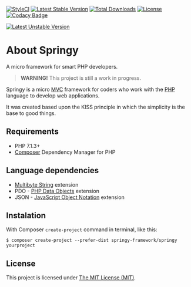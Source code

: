 [![StyleCI](https://styleci.io/repos/167616076/shield)](https://styleci.io/repos/167616076)
[![Latest Stable Version](https://poser.pugx.org/springy-framework/springy/v/stable)](https://packagist.org/packages/springy-framework/springy)
[![Total Downloads](https://poser.pugx.org/springy-framework/springy/downloads)](https://packagist.org/packages/springy-framework/springy)
[![License](https://poser.pugx.org/springy-framework/springy/license)](https://packagist.org/packages/springy-framework/springy)
[![Codacy Badge](https://app.codacy.com/project/badge/Grade/e225c7cf2b5a4843be3ab0e1c9844029)](https://www.codacy.com/gh/springy-framework/springy/dashboard?utm_source=github.com&amp;utm_medium=referral&amp;utm_content=springy-framework/springy&amp;utm_campaign=Badge_Grade)

[![Latest Unstable Version](https://poser.pugx.org/springy-framework/springy/v/unstable)](https://packagist.org/packages/springy-framework/springy)

# About Springy

A micro framework for smart PHP developers.

> **WARNING!** This project is still a work in progress.

Springy is a micro [MVC](https://en.wikipedia.org/wiki/Model%E2%80%93view%E2%80%93controller) framework for coders who work with the [PHP](http://www.php.net) language to develop web applications.

It was created based upon the KISS principle in which the simplicity is the base to good things.

## Requirements

-   PHP 7.1.3+
-   [Composer](https://getcomposer.org/) Dependency Manager for PHP

## Language dependencies

-   [Multibyte String](http://php.net/manual/en/intro.mbstring.php) extension
-   PDO - [PHP Data Objects](https://www.php.net/manual/pt_BR/book.pdo.php) extension
-   JSON - [JavaScript Object Notation](https://www.php.net/manual/pt_BR/intro.json.php) extension

## Instalation

With Composer `create-project` command in terminal, like this:

```console
$ composer create-project --prefer-dist springy-framework/springy yourproject
```

## License

This project is licensed under [The MIT License (MIT)](/LICENSE).
